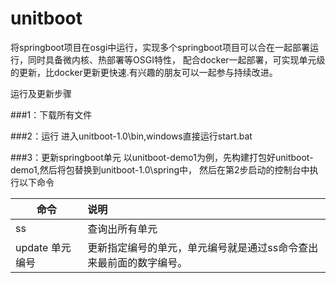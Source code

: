 # unitboot
将springboot项目在osgi中运行，实现多个springboot项目可以合在一起部署运行，同时具备微内核、热部署等OSGI特性，
配合docker一起部署，可实现单元级的更新，比docker更新更快速.有兴趣的朋友可以一起参与持续改进。

运行及更新步骤

###1：下载所有文件

###2：运行
进入unitboot-1.0\bin,windows直接运行start.bat

###3：更新springboot单元
以unitboot-demo1为例，先构建打包好unitboot-demo1,然后将包替换到unitboot-1.0\spring中，
然后在第2步启动的控制台中执行以下命令

|命令|说明|
|---|:---|
|ss |查询出所有单元|
|update 单元编号|更新指定编号的单元，单元编号就是通过ss命令查出来最前面的数字编号。|
